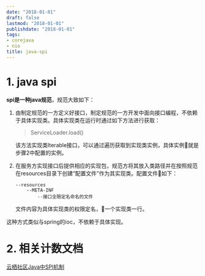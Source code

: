 ```yaml
---
date: "2018-01-01"
draft: false
lastmod: "2018-01-01"
publishdate: "2018-01-01"
tags:
- corejava
- nio
title: java-spi
---
```

# 1. java spi
**spi是一种java规范**，规范大致如下：
1. 由制定规范的一方定义好接口，制定规范的一方开发中面向接口编程，不依赖于具体实现类。具体实现类在运行时通过如下方法进行获取：
    > ServiceLoader.load()
    
    该方法实现类Iterable接口，可以通过遍历获取到实现类实例，具体实例就是步骤2中配置的实例。
2. 在服务方实现接口后提供相应的实现包，规范方将其放入类路径并在按照规范在resources目录下创建“配置文件”作为其实现类。配置文件如下：

    ```
    --resources
        --META-INF
            --接口全限定名命名的文件
    ```
    文件内容为具体实现类的权限定名，一个实现类一行。

这种方式类似与spring的ioc，不依赖于具体实现。

# 2. 相关计数文档
[云栖社区Java中SPI机制](https://yq.aliyun.com/articles/640161)